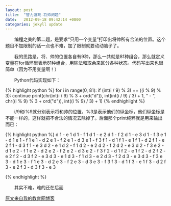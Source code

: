 ```yaml
---
layout: post
title:  "智力游戏-将帅问题"
date:   2012-09-18 09:42:14 +0800
categories: jekyll update
---
```

　　编程之美的第二题，是要求“只用一个变量”打印出将帅所有合法的位置。这个题目不加限制的话一点也不难，加了限制就要动动脑子了。

　　我的思路是，将、帅的位置各自有9种，那么一共就是81种组合，那么就定义变量在for循环里表示81种组合，用除法和取余来区分各种状态。代码写出来也很简单（因为不用变量啊！）　　

　　Python代码实现如下：

{% highlight python %}
for i in range(0, 81):
	if (int(i / 9) % 3) == ((i % 9) % 3):
		continue
	print(chr(int(i / 9) % 3 + ord("d")), int(int(i / 9) / 3) + 1, " - ", chr((i % 9) % 3 + ord("d")), int((i % 9) / 3) + 1)
{% endhighlight %}

　　i/9和i%9就分别表示将和帅的位置，%3是表示他们的纵坐标，他们纵坐标是不能一样的，这样就把不合法的情况去除掉了。后面那个print纯粹就是用来输出而已：

{% highlight python %}
d 1 - e 1
d 1 - f 1
d 1 - e 2
d 1 - f 2
d 1 - e 3
d 1 - f 3
e 1 - d 1
e 1 - f 1
e 1 - d 2
e 1 - f 2
e 1 - d 3
e 1 - f 3
f 1 - d 1
f 1 - e 1
f 1 - d 2
f 1 - e 2
f 1 - d 3
f 1 - e 3
d 2 - e 1
d 2 - f 1
d 2 - e 2
d 2 - f 2
d 2 - e 3
d 2 - f 3
e 2 - d 1
e 2 - f 1
e 2 - d 2
e 2 - f 2
e 2 - d 3
e 2 - f 3
f 2 - d 1
f 2 - e 1
f 2 - d 2
f 2 - e 2
f 2 - d 3
f 2 - e 3
d 3 - e 1
d 3 - f 1
d 3 - e 2
d 3 - f 2
d 3 - e 3
d 3 - f 3
e 3 - d 1
e 3 - f 1
e 3 - d 2
e 3 - f 2
e 3 - d 3
e 3 - f 3
f 3 - d 1
f 3 - e 1
f 3 - d 2
f 3 - e 2
f 3 - d 3
f 3 - e 3

{% endhighlight %}

　　其实不难，难的还在后面

[原文来自我的教育网博客][原文来自我的教育网博客]

[原文来自我的教育网博客]:http://teacher.edu.cn/pc/article/201209/557285.html
